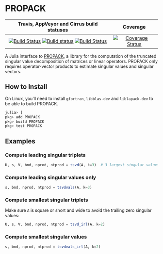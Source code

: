 # PROPACK

| **Travis, AppVeyor and Cirrus build statuses** | **Coverage** |
|:----------------------------------------------:|:------------:|
| [![Build Status](https://travis-ci.org/JuliaSmoothOptimizers/PROPACK.jl.svg?branch=master)](https://travis-ci.org/JuliaSmoothOptimizers/PROPACK.jl) [![Build status](https://ci.appveyor.com/api/projects/status/s065u6mwkbyuldmw?svg=true)](https://ci.appveyor.com/project/dpo/propack-jl) [![Build Status](https://api.cirrus-ci.com/github/JuliaSmoothOptimizers/Krylov.jl.svg)](https://cirrus-ci.com/github/JuliaSmoothOptimizers/Krylov.jl) | [![Coverage Status](https://coveralls.io/repos/github/JuliaSmoothOptimizers/PROPACK.jl/badge.svg?branch=master)](https://coveralls.io/github/JuliaSmoothOptimizers/PROPACK.jl?branch=master) |

A Julia interface to [PROPACK](http://sun.stanford.edu/~rmunk/PROPACK), a library for the computation of the truncated singular value decomposition of matrices or linear operators.
PROPACK only requires operator-vector products to estimate singular values and singular vectors.

## How to Install

On Linux, you'll need to install `gfortran`, `libblas-dev` and `liblapack-dev` to be able to build PROPACK.

```julia
julia> ]
pkg> add PROPACK
pkg> build PROPACK
pkg> test PROPACK
```

## Examples

### Compute leading singular triplets

```julia
U, s, V, bnd, nprod, ntprod = tsvd(A, k=3)  # 3 largest singular values and their singular vectors
```

### Compute leading singular values only

```julia
s, bnd, nprod, ntprod = tsvdvals(A, k=3)
```

### Compute smallest singular triplets

Make sure `A` is square or short and wide to avoid the trailing zero singular values:

```julia
U, s, V, bnd, nprod, ntprod = tsvd_irl(A, k=2)
```

### Compute smallest singular values

```julia
s, bnd, nprod, ntprod = tsvdvals_irl(A, k=2)
```
